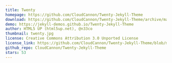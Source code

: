 ```yaml
---
title: Twenty
homepage: https://github.com/CloudCannon/Twenty-Jekyll-Theme
download: https://github.com/CloudCannon/Twenty-Jekyll-Theme/archive/master.zip
demo: https://jekyll-demos.github.io/Twenty-Jekyll-Theme
author: HTML5 UP (html5up.net), @n33co
thumbnail: twenty.jpg
license: Creative Commons Attribution 3.0 Unported License
license_link: https://github.com/CloudCannon/Twenty-Jekyll-Theme/blob/master/LICENSE.txt
github_repo: CloudCannon/Twenty-Jekyll-Theme
stars: 53
---
```

